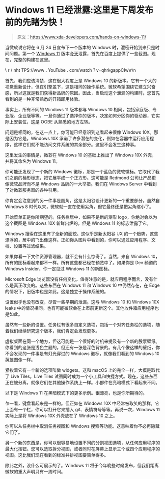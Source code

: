# Windows 11 已经泄露:这里是下周发布前的先睹为快！

> 原文：<https://www.xda-developers.com/hands-on-windows-11/>

当微软说它将在 6 月 24 日宣布下一个版本的 Windows 时，泄密开始到来只是时间问题。第一个 [Windows 11](https://www.xda-developers.com/windows-11/) 版本[今天](https://www.xda-developers.com/windows-11-screenshots-leak/)泄露，首先在百度上提供了一些截图。现在，完整的构建在这里。

\ r \ nht TPS://www . YouTube . com/watch？v=qhrkgappCIw\r\n

首先，我们应该清楚，这在很大程度上是 Windows 10 的新版本。它有一个大的视觉重新设计，但在引擎盖下，这是相同的操作系统。微软希望围绕它建立兴奋感，所以这就是我们获得新品牌的原因。因此，当启动这个泄漏的构建时，您首先看到的是一种非常熟悉的开箱即用体验。

事实上，所有不同的 Windows 11 版本都与 Windows 10 相同，包括家庭版、专业版、企业版等等。一旦你通过了选择你的版本，决定如何分区你的驱动器，它实际上安装位，这是 OOBE 从熟悉的地方左转。

问题是相同的，在这一点上，你可能已经意识到这看起来很像 Windows 10X。那是因为它是。Windows 10X 承诺了许多潜在的变化，例如在容器中运行应用程序，这样它们就不能访问文件系统的其余部分。这里不会发生这种事。

这里发生的事情是，微软在 Windows 10 的基础上推出了 Windows 10X 外壳，并将其命名为 Windows 11。

你可能还发现了一个新的 Windows 徽标，那是一个蓝色的微软徽标。它取代了我们之前的梯形标志，把它展平成一个正方形。这可能是 Redmond 公司让产品更像微软品牌而不是 Windows 品牌的一大举措。我们在 Windows Server 中看到了对微软服务器的各种引用。

你肯定会注意到的另一件事是圆角，这是太阳谷设计更新的一个重要部分。虽然自 Windows 8 时代以来，微软就一直在使用尖角，但它最终还是把尖角缩小了。

开始菜单正是你所期望的。任务栏居中，如果不是新的矩形 logo，你绝对会以为这个截图是 Windows 10X 新鲜出炉的。但是 Windows 11 的标志泄露了它。

Windows 搜索在这里有了全新的面貌。这似乎是新太阳谷 UX 的一个趋势，这些漂浮的，居中的飞出像这样。正如你从图片中看到的，你可以通过应用程序、文档、设置等过滤结果。

如果你看一下文件资源管理器，就不会有什么惊奇了。当然，来自 Windows 10，所有的图标看起来都不一样。所有这些都已经在预览中了。如果你是 Dev 频道的 Windows Insider，你一定见过 Windows 11 的新图标。

Microsoft Edge 浏览器没有任何变化。值得注意的是，就应用程序而言，没有什么是真正改变的。这些东西在 Windows 11 和 Windows 10 中仍然存在，在 Edge 的情况下，旧版本也是如此。这是独立于操作系统的。

设置似乎也没有改变，尽管一些早期的泄漏。这与 Windows 10 和 Windows 10X leaks 中的情况相同。也有可能微软会在上市前更新这个。其他收件箱应用程序也是如此。

虽然有一些新的设置。任务栏有很多自定义选项，包括一个对齐任务栏的选项，随着我们继续研究这个版本，我们肯定会发现更多。

虚拟桌面在同一个地方，但这可能是一个很好的时机来提及有一个新的股票壁纸。你看到的这张是浅色主题的，但还有一张是深色背景的。有几个像这样的壁纸，你不会发现的一件事是有灯光穿过的 Windows 徽标，就像我们看到的 Windows 10 英雄图像一样。

紧挨着它有一个新的选项叫做 widgets。这和 macOS 上的完全一样，大概是取代了 Live Tiles。Live Tiles 试图同时成为一个小工具和快捷方式。现在，这些东西正在被分离，就像它们在其他操作系统上一样。小部件在亮暗模式下看起来不同。

以下是 Windows 11 在黑暗模式下的更多示例。很漂亮，也是你所期待的。

乍一看，键盘看起来是一样的。但正如在 Windows 10X 中经常被取笑的那样，它上面有一个栏，你可以打开它来插入 gif、表情符号等等。再说一次，Windows 11 实际上是将 Windows 10X 外壳放在了 Windows 10 之上。

你可以从任务栏中取消任务视图和 Windows 搜索等功能。这意味着你不必再隐藏它们了。

另一个新的东西是，你可以很容易地设置不同的分割视图选项，从任何应用程序的最大化按钮。您可以选取拆分视图，或者同时在屏幕上显示三个或四个应用程序的视图。这比我们现在看到的标准并排视图要简单得多。

除此之外，没什么可展示的了。Windows 11 将于今年晚些时候发布，但我们距离微软的重大声明只有一周时间。